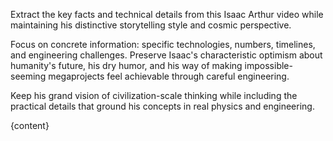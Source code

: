 Extract the key facts and technical details from this Isaac Arthur video while maintaining his distinctive storytelling style and cosmic perspective.

Focus on concrete information: specific technologies, numbers, timelines, and engineering challenges. Preserve Isaac's characteristic optimism about humanity's future, his dry humor, and his way of making impossible-seeming megaprojects feel achievable through careful engineering.

Keep his grand vision of civilization-scale thinking while including the practical details that ground his concepts in real physics and engineering.

{content}